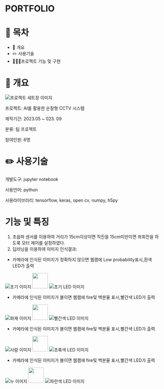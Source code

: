 # PORTFOLIO

# 📗 목차
* 📝 개요
* ✏️ 사용기술
* 👨🏻‍💻프로젝트 기능 및 구현

# 📝 개요
![프로젝트 세트장 이미지](https://i.postimg.cc/Dy87n2G1/8.jpg)

프로젝트: AI를 활용한 순찰형 CCTV 시스템

제작기간: 2023.05 ~ 023. 09

분류: 팀 프로젝트

참여인원: 6명

# ✏️ 사용기술

개발도구: jupyter notebook

사용언어: python

사용라이브러리: tensorflow, keras, open cv, numpy, h5py

# 기능 및 특징
1. 초음파 센서를 이용하여 거리가 15cm이상이면 직진을 15cm미만이면 좌회전을 하도록 모터 제어를 설정하였다.
2. 딥러닝을 이용하여 이미지 인식결과:
* 카메라에 인식된 이미지가 정확하지 않으면 웹캠에 Low probability표시,흰색 LED가 출력

![초기 이미지](https://i.postimg.cc/XNck8Wg4/3.png) <img src="https://github.githubassets.com/images/icons/emoji/unicode/27a1.png?v8" width="50" height="50">
![초기 LED 이미지](https://i.postimg.cc/63SqVy1Y/7.jpg)
* 카메라에 인식된 이미지가 불이면 웹캠에 fire및 백분율 표시,빨간색 LED가 출력
  
![화재 이미지](https://i.postimg.cc/ZRMtsQ3L/0.png) <img src="https://github.githubassets.com/images/icons/emoji/unicode/27a1.png?v8" width="50" height="50">
![빨간색 LED 이미지](https://i.postimg.cc/fRDz96v3/4.jpg)

* 카메라에 인식된 이미지가 불이면 웹캠에 fire및 백분율 표시,빨간색 LED가 출력
  
![사람 이미지](https://i.postimg.cc/mrBBGTjN/1.png) <img src="https://github.githubassets.com/images/icons/emoji/unicode/27a1.png?v8" width="50" height="50">
![초록색 LED 이미지](https://i.postimg.cc/C53pr0d8/5.jpg)


* 카메라에 인식된 이미지가 불이면 웹캠에 fire및 백분율 표시,빨간색 LED가 출력
  
![누 이미지](https://i.postimg.cc/Jny1pPK9/2.png) <img src="https://github.githubassets.com/images/icons/emoji/unicode/27a1.png?v8" width="50" height="50">
![파란색 LED 이미지](https://i.postimg.cc/0NhgyxdB/6.jpg)


